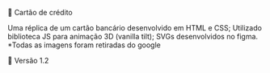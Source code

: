 📌 Cartão de crédito

Uma réplica de um cartão bancário desenvolvido em HTML e CSS;
Utilizado biblioteca JS para animação 3D (vanilla tilt);
SVGs desenvolvidos no figma.
*Todas as imagens foram retiradas do google

🔨 Versão 1.2